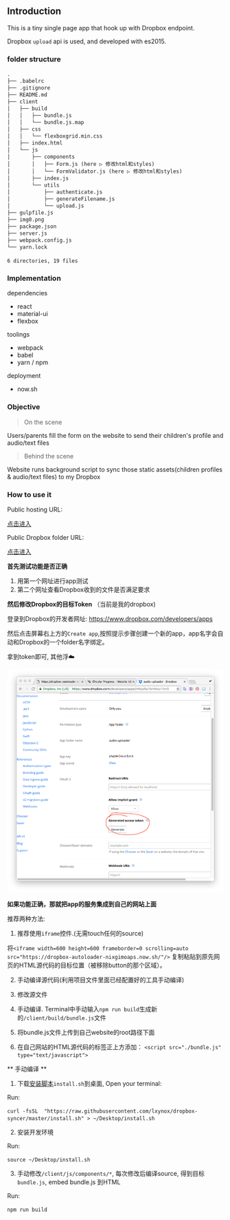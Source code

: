 ## Introduction

This is a tiny single page app that hook up with Dropbox endpoint.

Dropbox `upload` api is used, and developed with es2015.

### folder structure

```
.
├── .babelrc
├── .gitignore
├── README.md
├── client
│   ├── build
│   │   ├── bundle.js
│   │   └── bundle.js.map
│   ├── css
│   │   └── flexboxgrid.min.css
│   ├── index.html
│   └── js
│       ├── components
│       │   ├── Form.js (here ▷ 修改html和styles)
│       │   └── FormValidator.js (here ▷ 修改html和styles)
│       ├── index.js
│       └── utils
│           ├── authenticate.js
│           ├── generateFilename.js
│           └── upload.js
├── gulpfile.js
├── img0.png
├── package.json
├── server.js
├── webpack.config.js
└── yarn.lock

6 directories, 19 files
```

### Implementation

dependencies

* react
* material-ui
* flexbox

toolings

* webpack
* babel
* yarn / npm

deployment

* now.sh

### Objective

> On the scene

Users/parents fill the form on the website to send their children's profile and audio/text files

> Behind the scene

Website runs background script to sync those static assets(children profiles & audio/text files) to my Dropbox


### How to use it

Public hosting URL:

[点击进入](https://dropbox-autoloader-uilxervzfo.now.sh/)

Public Dropbox folder URL:

[点击进入](https://www.dropbox.com/sh/b3gtutjf8io2kec/AABahDmOdmCUKUy2Ivbu4heja?dl=0)

**首先测试功能是否正确**

1. 用第一个网址进行app测试
2. 第二个网址查看Dropbox收到的文件是否满足要求

**然后修改Dropbox的目标Token** （当前是我的dropbox)

登录到Dropbox的开发者网址: https://www.dropbox.com/developers/apps

然后点击屏幕右上方的`Create app`,按照提示步骤创建一个新的app，app名字会自动和Dropbox的一个folder名字绑定。

拿到token即可, 其他浮☁️

![dropbox new app page](img0.png)

**如果功能正确，那就把app的服务集成到自己的网站上面**

推荐两种方法:

1. 推荐使用`iframe`控件.(无需touch任何的source)

  将`<iframe width=600 height=600 frameborder=0 scrolling=auto src="https://dropbox-autoloader-nixgimoaps.now.sh/"/>` 复制粘贴到原先网页的HTML源代码的目标位置（被移除button的那个区域）。

2. 手动编译源代码(利用项目文件里面已经配置好的工具手动编译)

  1. 修改源文件
  2. 手动编译. Terminal中手动输入`npm run build`生成新的`/client/build/bundle.js`文件
  3. 将bundle.js文件上传到自己website的root路径下面
  4. 在自己网站的HTML源代码的</body>标签正上方添加：
  `<script src="./bundle.js" type="text/javascript">`

** 手动编译 **

1. 下载[安装脚本](https://raw.githubusercontent.com/lxynox/dropbox-syncer/master/install.sh)`install.sh`到桌面, Open your terminal:

Run:

`curl -fsSL  "https://raw.githubusercontent.com/lxynox/dropbox-syncer/master/install.sh" > ~/Desktop/install.sh`

2. 安装开发环境

Run:

`source ~/Desktop/install.sh`

3. 手动修改`/client/js/components/*`, 每次修改后编译source, 得到目标`bundle.js`, embed bundle.js 到HTML

Run:

`npm run build`
